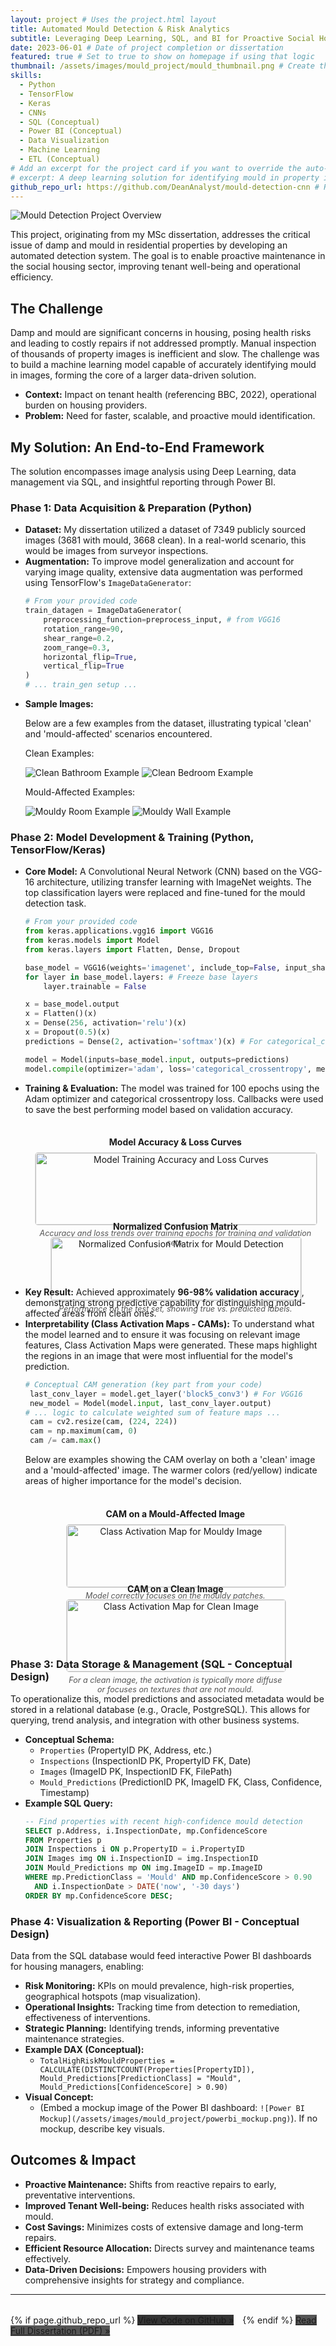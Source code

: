 ```yaml
---
layout: project # Uses the project.html layout
title: Automated Mould Detection & Risk Analytics
subtitle: Leveraging Deep Learning, SQL, and BI for Proactive Social Housing Management
date: 2023-06-01 # Date of project completion or dissertation
featured: true # Set to true to show on homepage if using that logic
thumbnail: /assets/images/mould_project/mould_thumbnail.png # Create this image!
skills:
  - Python
  - TensorFlow
  - Keras
  - CNNs
  - SQL (Conceptual)
  - Power BI (Conceptual)
  - Data Visualization
  - Machine Learning
  - ETL (Conceptual)
# Add an excerpt for the project card if you want to override the auto-generated one
# excerpt: A deep learning solution for identifying mould in property images, with SQL & Power BI integration.
github_repo_url: https://github.com/DeanAnalyst/mould-detection-cnn # Replace with your actual repo URL
---
```


<!-- Main image for the project page (optional) -->
<img src="/assets/images/mould_project/mould_hero_image.png" alt="Mould Detection Project Overview" class="project-main-image">

This project, originating from my MSc dissertation, addresses the critical issue of damp and mould in residential properties by developing an automated detection system. The goal is to enable proactive maintenance in the social housing sector, improving tenant well-being and operational efficiency.

## The Challenge

Damp and mould are significant concerns in housing, posing health risks and leading to costly repairs if not addressed promptly. Manual inspection of thousands of property images is inefficient and slow. The challenge was to build a machine learning model capable of accurately identifying mould in images, forming the core of a larger data-driven solution.

- **Context:** Impact on tenant health (referencing BBC, 2022), operational burden on housing providers.
- **Problem:** Need for faster, scalable, and proactive mould identification.

## My Solution: An End-to-End Framework

The solution encompasses image analysis using Deep Learning, data management via SQL, and insightful reporting through Power BI.

### Phase 1: Data Acquisition & Preparation (Python)

- **Dataset:** My dissertation utilized a dataset of 7349 publicly sourced images (3681 with mould, 3668 clean). In a real-world scenario, this would be images from surveyor inspections.
- **Augmentation:** To improve model generalization and account for varying image quality, extensive data augmentation was performed using TensorFlow's `ImageDataGenerator`:
  ```python
  # From your provided code
  train_datagen = ImageDataGenerator(
      preprocessing_function=preprocess_input, # from VGG16
      rotation_range=90,
      shear_range=0.2,
      zoom_range=0.3,
      horizontal_flip=True,
      vertical_flip=True
  )
  # ... train_gen setup ...
  ```

* **Sample Images:**
  <p>Below are a few examples from the dataset, illustrating typical 'clean' and 'mould-affected' scenarios encountered.</p>
  <div class="project-image-gallery">
      <div class="gallery-row">
          <div class="gallery-column">
              <p class="column-title">Clean Examples:</p>
              <img src="{{ '/assets/images/mould_project/clean_bathroom_ex.jpeg' | relative_url }}" alt="Clean Bathroom Example">
              <img src="{{ '/assets/images/mould_project/clean_bedroom_ex.jpeg' | relative_url }}" alt="Clean Bedroom Example">
          </div>
          <div class="gallery-column">
              <p class="column-title">Mould-Affected Examples:</p>
              <img src="{{ '/assets/images/mould_project/mould_room_ex.jpeg' | relative_url }}" alt="Mouldy Room Example">
              <img src="{{ '/assets/images/mould_project/mould_wall_ex.jpeg' | relative_url }}" alt="Mouldy Wall Example">
          </div>
      </div>
  </div>

### Phase 2: Model Development & Training (Python, TensorFlow/Keras)

- **Core Model:** A Convolutional Neural Network (CNN) based on the VGG-16 architecture, utilizing transfer learning with ImageNet weights. The top classification layers were replaced and fine-tuned for the mould detection task.

  ```python
  # From your provided code
  from keras.applications.vgg16 import VGG16
  from keras.models import Model
  from keras.layers import Flatten, Dense, Dropout

  base_model = VGG16(weights='imagenet', include_top=False, input_shape=(224, 224, 3))
  for layer in base_model.layers: # Freeze base layers
      layer.trainable = False

  x = base_model.output
  x = Flatten()(x)
  x = Dense(256, activation='relu')(x)
  x = Dropout(0.5)(x)
  predictions = Dense(2, activation='softmax')(x) # For categorical_crossentropy

  model = Model(inputs=base_model.input, outputs=predictions)
  model.compile(optimizer='adam', loss='categorical_crossentropy', metrics=['accuracy'])
  ```

* **Training & Evaluation:** The model was trained for 100 epochs using the Adam optimizer and categorical crossentropy loss. Callbacks were used to save the best performing model based on validation accuracy.
  <div class="training-plots" style="display: flex; flex-wrap: wrap; gap: 20px; margin-top: 1rem; margin-bottom: 1.5rem; justify-content: space-around;">
      <div class="plot-container" style="flex: 1; min-width: 300px; max-width: 450px; text-align: center;">
          <h4 style="margin-bottom: 0.5rem;">Model Accuracy & Loss Curves</h4>
          <img src="{{ '/assets/images/mould_project/accuracy_plot.png' | relative_url }}" alt="Model Training Accuracy and Loss Curves" style="width:100%; border:1px solid #ddd; border-radius: 5px;">
          <p style="font-size:0.9em; color: #555; margin-top:5px;"><em>Accuracy and loss trends over training epochs for training and validation sets.</em></p>
      </div>
      <div class="plot-container" style="flex: 1; min-width: 300px; max-width: 400px; text-align: center;">
          <h4 style="margin-bottom: 0.5rem;">Normalized Confusion Matrix</h4>
          <img src="{{ '/assets/images/mould_project/confusion_matrix.png' | relative_url }}" alt="Normalized Confusion Matrix for Mould Detection" style="width:100%; border:1px solid #ddd; border-radius: 5px;">
          <p style="font-size:0.9em; color: #555; margin-top:5px;"><em>Performance on the test set, showing true vs. predicted labels.</em></p>
      </div>
  </div>
* **Key Result:** Achieved approximately **96-98% validation accuracy** , demonstrating strong predictive capability for distinguishing mould-affected areas from clean ones.
* **Interpretability (Class Activation Maps - CAMs):** To understand what the model learned and to ensure it was focusing on relevant image features, Class Activation Maps were generated. These maps highlight the regions in an image that were most influential for the model's prediction.
  ```python
  # Conceptual CAM generation (key part from your code)
   last_conv_layer = model.get_layer('block5_conv3') # For VGG16
   new_model = Model(model.input, last_conv_layer.output)
  # ... logic to calculate weighted sum of feature maps ...
   cam = cv2.resize(cam, (224, 224))
   cam = np.maximum(cam, 0)
   cam /= cam.max()
  ```
  <p>Below are examples showing the CAM overlay on both a 'clean' image and a 'mould-affected' image. The warmer colors (red/yellow) indicate areas of higher importance for the model's decision.</p>
  <div class="cam-examples" style="display: flex; flex-wrap: wrap; gap: 20px; margin-top: 1rem; margin-bottom: 1.5rem; justify-content: space-around;">
      <div class="cam-container" style="flex: 1; min-width: 250px; max-width: 350px; text-align: center;">
          <h4 style="margin-bottom: 0.5rem;">CAM on a Mould-Affected Image</h4>
          <img src="{{ '/assets/images/mould_project/CAM_mould1.png' | relative_url }}" alt="Class Activation Map for Mouldy Image" style="width:100%; border:1px solid #ddd; border-radius: 5px;">
          <p style="font-size:0.9em; color: #555; margin-top:5px;"><em>Model correctly focuses on the mouldy patches.</em></p>
      </div>
      <div class="cam-container" style="flex: 1; min-width: 250px; max-width: 350px; text-align: center;">
          <h4 style="margin-bottom: 0.5rem;">CAM on a Clean Image</h4>
          <img src="{{ '/assets/images/mould_project/CAM_clean1.png' | relative_url }}" alt="Class Activation Map for Clean Image" style="width:100%; border:1px solid #ddd; border-radius: 5px;">
          <p style="font-size:0.9em; color: #555; margin-top:5px;"><em>For a clean image, the activation is typically more diffuse or focuses on textures that are not mould.</em></p>
      </div>
  </div>

### Phase 3: Data Storage & Management (SQL - Conceptual Design)

To operationalize this, model predictions and associated metadata would be stored in a relational database (e.g., Oracle, PostgreSQL). This allows for querying, trend analysis, and integration with other business systems.

- **Conceptual Schema:**
  - `Properties` (PropertyID PK, Address, etc.)
  - `Inspections` (InspectionID PK, PropertyID FK, Date)
  - `Images` (ImageID PK, InspectionID FK, FilePath)
  - `Mould_Predictions` (PredictionID PK, ImageID FK, Class, Confidence, Timestamp)
- **Example SQL Query:**
  ```sql
  -- Find properties with recent high-confidence mould detection
  SELECT p.Address, i.InspectionDate, mp.ConfidenceScore
  FROM Properties p
  JOIN Inspections i ON p.PropertyID = i.PropertyID
  JOIN Images img ON i.InspectionID = img.InspectionID
  JOIN Mould_Predictions mp ON img.ImageID = mp.ImageID
  WHERE mp.PredictionClass = 'Mould' AND mp.ConfidenceScore > 0.90
    AND i.InspectionDate > DATE('now', '-30 days')
  ORDER BY mp.ConfidenceScore DESC;
  ```

### Phase 4: Visualization & Reporting (Power BI - Conceptual Design)

Data from the SQL database would feed interactive Power BI dashboards for housing managers, enabling:

- **Risk Monitoring:** KPIs on mould prevalence, high-risk properties, geographical hotspots (map visualization).
- **Operational Insights:** Tracking time from detection to remediation, effectiveness of interventions.
- **Strategic Planning:** Identifying trends, informing preventative maintenance strategies.
- **Example DAX (Conceptual):**
  - `TotalHighRiskMouldProperties = CALCULATE(DISTINCTCOUNT(Properties[PropertyID]), Mould_Predictions[PredictionClass] = "Mould", Mould_Predictions[ConfidenceScore] > 0.90)`
- **Visual Concept:**
  - (Embed a mockup image of the Power BI dashboard: `![Power BI Mockup](/assets/images/mould_project/powerbi_mockup.png)`). If no mockup, describe key visuals.

## Outcomes & Impact

- **Proactive Maintenance:** Shifts from reactive repairs to early, preventative interventions.
- **Improved Tenant Well-being:** Reduces health risks associated with mould.
- **Cost Savings:** Minimizes costs of extensive damage and long-term repairs.
- **Efficient Resource Allocation:** Directs survey and maintenance teams effectively.
- **Data-Driven Decisions:** Empowers housing providers with comprehensive insights for strategy and compliance.

---

<p style="margin-top: 2rem;">
    {% if page.github_repo_url %}
        <a href="{{ page.github_repo_url }}" class="btn-primary" target="_blank" rel="noopener noreferrer" style="margin-right:10px; background-color:#333;">View Code on GitHub »</a>
    {% endif %}
    <a href="{{ '/assets/docs/UP2091348_Dissertation.pdf' | relative_url }}" class="btn-primary" target="_blank" rel="noopener noreferrer" style="background-color:#555;">Read Full Dissertation (PDF) »</a>
</p>
